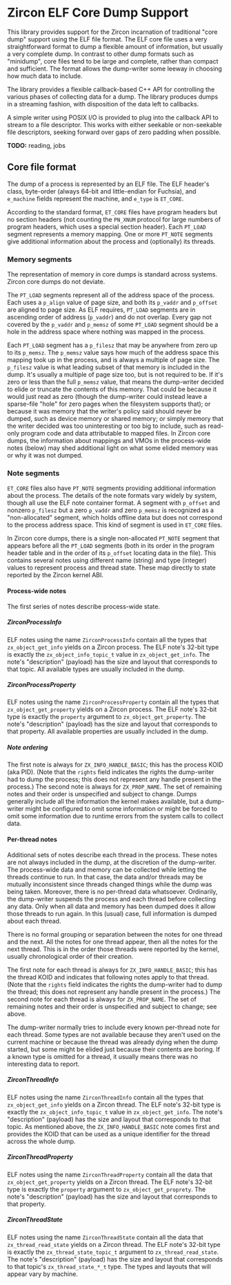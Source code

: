 # Zircon ELF Core Dump Support

This library provides support for the Zircon incarnation of traditional "core
dump" support using the ELF file format.  The ELF core file uses a very
straightforward format to dump a flexible amount of information, but usually a
very complete dump.  In contrast to other dump formats such as "minidump", core
files tend to be large and complete, rather than compact and sufficient.  The
format allows the dump-writer some leeway in choosing how much data to include.

The library provides a flexible callback-based C++ API for controlling the
various phases of collecting data for a dump.  The library produces dumps in a
streaming fashion, with disposition of the data left to callbacks.

A simple writer using POSIX I/O is provided to plug into the callback API to
stream to a file descriptor.  This works with either seekable or non-seekable
file descriptors, seeking forward over gaps of zero padding when possible.

**TODO:** reading, jobs

## Core file format

The dump of a process is represented by an ELF file.  The ELF header's class,
byte-order (always 64-bit and little-endian for Fuchsia), and `e_machine`
fields represent the machine, and `e_type` is `ET_CORE`.

According to the standard format, `ET_CORE` files have program headers but no
section headers (not counting the `PN_XNUM` protocol for large numbers of
program headers, which uses a special section header).  Each `PT_LOAD` segment
represents a memory mapping.  One or more `PT_NOTE` segments give additional
information about the process and (optionally) its threads.

### Memory segments

The representation of memory in core dumps is standard across systems.  Zircon
core dumps do not deviate.

The `PT_LOAD` segments represent all of the address space of the process.  Each
uses a `p_align` value of page size, and both its `p_vaddr` and `p_offset` are
aligned to page size.  As ELF requires, `PT_LOAD` segments are in ascending
order of address (`p_vaddr`) and do not overlap.  Every gap not covered by the
`p_vaddr` and `p_memsz` of some `PT_LOAD` segment should be a hole in the
address space where nothing was mapped in the process.

Each `PT_LOAD` segment has a `p_filesz` that may be anywhere from zero up to
its `p_memsz`.  The `p_memsz` value says how much of the address space this
mapping took up in the process, and is always a multiple of page size.  The
`p_filesz` value is what leading subset of that memory is included in the dump.
It's usually a multiple of page size too, but is not required to be.  If it's
zero or less than the full `p_memsz` value, that means the dump-writer decided
to elide or truncate the contents of this memory.  That could be because it
would just read as zero (though the dump-writer could instead leave a
sparse-file "hole" for zero pages when the filesystem supports that); or
because it was memory that the writer's policy said should never be dumped,
such as device memory or shared memory; or simply memory that the writer
decided was too uninteresting or too big to include, such as read-only program
code and data attributable to mapped files.  In Zircon core dumps, the
information about mappings and VMOs in the process-wide notes (below) may shed
additional light on what some elided memory was or why it was not dumped.

### Note segments

`ET_CORE` files also have `PT_NOTE` segments providing additional information
about the process.  The details of the note formats vary widely by system,
though all use the ELF note container format.  A segment with `p_offset` and
nonzero `p_filesz` but a zero `p_vaddr` and zero `p_memsz` is recognized as a
"non-allocated" segment, which holds offline data but does not correspond to
the process address space.  This kind of segment is used in `ET_CORE` files.

In Zircon core dumps, there is a single non-allocated `PT_NOTE` segment that
appears before all the `PT_LOAD` segments (both in its order in the program
header table and in the order of its `p_offset` locating data in the file).
This contains several notes using different name (string) and type (integer)
values to represent process and thread state.  These map directly to state
reported by the Zircon kernel ABI.

#### Process-wide notes

The first series of notes describe process-wide state.

##### ZirconProcessInfo

ELF notes using the name `ZirconProcessInfo` contain all the types that
`zx_object_get_info` yields on a Zircon process.  The ELF note's 32-bit type is
exactly the `zx_object_info_topic_t` value in `zx_object_get_info`.  The note's
"description" (payload) has the size and layout that corresponds to that topic.
All available types are usually included in the dump.

##### ZirconProcessProperty

ELF notes using the name `ZirconProcessProperty` contain all the types that
`zx_object_get_property` yields on a Zircon process.  The ELF note's 32-bit
type is exactly the `property` argument to `zx_object_get_property`.  The
note's "description" (payload) has the size and layout that corresponds to that
property.  All available properties are usually included in the dump.

##### Note ordering

The first note is always for `ZX_INFO_HANDLE_BASIC`; this has the process KOID
(aka PID).  (Note that the `rights` field indicates the rights the dump-writer
had to dump the process; this does not represent any handle present in the
process.)  The second note is always for `ZX_PROP_NAME`.  The set of remaining
notes and their order is unspecified and subject to change.  Dumps generally
include all the information the kernel makes available, but a dump-writer might
be configured to omit some information or might be forced to omit some
information due to runtime errors from the system calls to collect data.

#### Per-thread notes

Additional sets of notes describe each thread in the process.  These notes are
not always included in the dump, at the discretion of the dump-writer.  The
process-wide data and memory can be collected while letting the threads
continue to run.  In that case, the data and/or threads may be mutually
inconsistent since threads changed things while the dump was being taken.
Moreover, there is no per-thread data whatsoever.  Ordinarily, the dump-writer
suspends the process and each thread before collecting any data.  Only when all
data and memory has been dumped does it allow those threads to run again.  In
this (usual) case, full information is dumped about each thread.

There is no formal grouping or separation between the notes for one thread and
the next.  All the notes for one thread appear, then all the notes for the next
thread.  This is in the order those threads were reported by the kernel,
usually chronological order of their creation.

The first note for each thread is always for `ZX_INFO_HANDLE_BASIC`; this has
the thread KOID and indicates that following notes apply to that thread.  (Note
that the `rights` field indicates the rights the dump-writer had to dump the
thread; this does not represent any handle present in the process.)  The second
note for each thread is always for `ZX_PROP_NAME`.  The set of remaining notes
and their order is unspecified and subject to change; see above.

The dump-writer normally tries to include every known per-thread note for each
thread.  Some types are not available because they aren't used on the current
machine or because the thread was already dying when the dump started, but some
might be elided just because their contents are boring.  If a known type is
omitted for a thread, it usually means there was no interesting data to report.

##### ZirconThreadInfo

ELF notes using the name `ZirconThreadInfo` contain all the types that
`zx_object_get_info` yields on a Zircon thread.  The ELF note's 32-bit type is
exactly the `zx_object_info_topic_t` value in `zx_object_get_info`.  The note's
"description" (payload) has the size and layout that corresponds to that topic.
As mentioned above, the `ZX_INFO_HANDLE_BASIC` note comes first and provides
the KOID that can be used as a unique identifier for the thread across the
whole dump.

##### ZirconThreadProperty

ELF notes using the name `ZirconThreadProperty` contain all the data that
`zx_object_get_property` yields on a Zircon thread.  The ELF note's 32-bit type
is exactly the `property` argument to `zx_object_get_proprety`.  The note's
"description" (payload) has the size and layout that corresponds to that
property.

##### ZirconThreadState

ELF notes using the name `ZirconThreadState` contain all the data that
`zx_thread_read_state` yields on a Zircon thread.  The ELF note's 32-bit type
is exactly the `zx_thread_state_topic_t` argument to `zx_thread_read_state`.
The note's "description" (payload) has the size and layout that corresponds to
that topic's `zx_thread_state_*_t` type.  The types and layouts that will
appear vary by machine.

